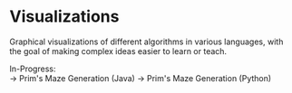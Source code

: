 # Visualizations
Graphical visualizations of different algorithms in various languages, with the goal of making complex ideas easier to learn or teach.

In-Progress:
  <br>-> Prim's Maze Generation (Java)
  -> Prim's Maze Generation (Python)
